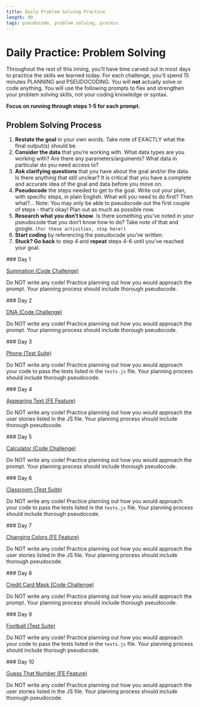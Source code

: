 ```yaml
---
title: Daily Problem Solving Practice
length: 90
tags: pseudocode, problem solving, process
---
```


# Daily Practice: Problem Solving

Throughout the rest of this inning, you'll have time carved out in most days to practice the skills we learned today. For each challenge, you'll spend 15 minutes PLANNING and PSEUDOCODING. You will **not** actually solve or code anything. You will use the following prompts to flex and strengthen your problem solving skills, not your coding knowledge or syntax.

**Focus on running through steps 1-5 for each prompt.**

## Problem Solving Process

1. **Restate the goal** in your own words. Take note of EXACTLY what the final output(s) should be.
2. **Consider the data** that you’re working with. What data types are you working with? Are there any parameters/arguments? What data in particular do you need access to?
3. **Ask clarifying questions** that you have about the goal and/or the data. Is there anything that still unclear? It is critical that you have a complete and accurate idea of the goal and data before you move on.
4. **Pseudocode** the steps needed to get to the goal. Write out your plan, with specific steps, in plain English. What will you need to do first? Then what?… Note: You may only be able to pseudocode out the first couple of steps - that’s okay! Plan out as much as possible now.
5. **Research what you don’t know**. Is there something you’ve noted in your pseudocode that you don’t know how to do? Take note of that and google.
`(For these activities, stop here!)`
6. **Start coding** by referencing the pseudocode you’ve written.
7. **Stuck? Go back** to step 4 and **repeat** steps 4-6 until you’ve reached your goal.

<section class="answer">
### Day 1

[Summation (Code Challenge)](https://replit.com/@kaylaewood/SummationPseudocode#index.js)

Do NOT write any code! Practice planning out how you would approach the prompt. Your planning process should include thorough pseudocode.
</section>

<section class="answer">
### Day 2

[DNA (Code Challenge)](https://replit.com/@kaylaewood/DNAPseudocode#index.js)

Do NOT write any code! Practice planning out how you would approach the prompt. Your planning process should include thorough pseudocode.
</section>

<section class="answer">
### Day 3

[Phone (Test Suite)](https://replit.com/@kaylaewood/PhonePseudocode#index.js)

Do NOT write any code! Practice planning out how you would approach your code to pass the tests listed in the `tests.js` file. Your planning process should include thorough pseudocode.
</section>

<section class="answer">
### Day 4

[Appearing Text (FE Feature)](https://codepen.io/kaylaewood/pen/WNzWraY)

Do NOT write any code! Practice planning out how you would approach the user stories listed in the JS file. Your planning process should include thorough pseudocode.
</section>

<section class="answer">
### Day 5

[Calculator (Code Challenge)](https://replit.com/@kaylaewood/CalculatorPseudocode#index.js)

Do NOT write any code! Practice planning out how you would approach the prompt. Your planning process should include thorough pseudocode.
</section>

<section class="answer">
### Day 6

[Classroom (Test Suite)](https://replit.com/@kaylaewood/ClassroomPseudocode#index.js)

Do NOT write any code! Practice planning out how you would approach your code to pass the tests listed in the `tests.js` file. Your planning process should include thorough pseudocode.
</section>

<section class="answer">
### Day 7

[Changing Colors (FE Feature)](https://codepen.io/kaylaewood/pen/JjLVXQv)

Do NOT write any code! Practice planning out how you would approach the user stories listed in the JS file. Your planning process should include thorough pseudocode.
</section>

<section class="answer">
### Day 8

[Credit Card Mask (Code Challenge)](https://replit.com/@kaylaewood/CCMaskPseudocode#index.js)

Do NOT write any code! Practice planning out how you would approach the prompt. Your planning process should include thorough pseudocode.
</section>

<section class="answer">
### Day 9

[Football (Test Suite)](https://replit.com/@kaylaewood/FootballPseudocode#index.js)

Do NOT write any code! Practice planning out how you would approach your code to pass the tests listed in the `tests.js` file. Your planning process should include thorough pseudocode.
</section>

<section class="answer">
### Day 10

[Guess That Number (FE Feature)](https://codepen.io/kaylaewood/pen/LYdvGKW?editors=1011)

Do NOT write any code! Practice planning out how you would approach the user stories listed in the JS file. Your planning process should include thorough pseudocode.
</section>

